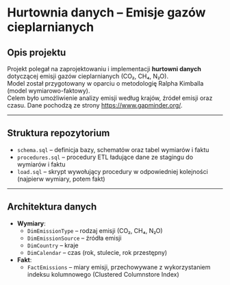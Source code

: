 # Hurtownia danych – Emisje gazów cieplarnianych

## Opis projektu
Projekt polegał na zaprojektowaniu i implementacji **hurtowni danych** dotyczącej emisji gazów cieplarnianych (CO₂, CH₄, N₂O).  
Model został przygotowany w oparciu o metodologię Ralpha Kimballa (model wymiarowo-faktowy).  
Celem było umożliwienie analizy emisji według krajów, źródeł emisji oraz czasu.
Dane pochodzą ze strony https://www.gapminder.org/. 

---

## Struktura repozytorium
- `schema.sql` – definicja bazy, schematów oraz tabel wymiarów i faktu  
- `procedures.sql` – procedury ETL ładujące dane ze stagingu do wymiarów i faktu  
- `load.sql` – skrypt wywołujący procedury w odpowiedniej kolejności (najpierw wymiary, potem fakt)  

---

## Architektura danych
- **Wymiary**:  
  - `DimEmissionType` – rodzaj emisji (CO₂, CH₄, N₂O)  
  - `DimEmissionSource` – źródła emisji  
  - `DimCountry` – kraje  
  - `DimCalendar` – czas (rok, stulecie, rok przestępny)  
- **Fakt**:  
  - `FactEmissions` – miary emisji, przechowywane z wykorzystaniem indeksu kolumnowego (Clustered Columnstore Index)  









